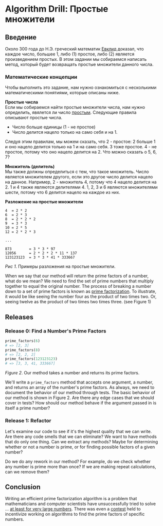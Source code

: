# Algorithm Drill: Простые множители

## Введение
Около 300 года до Н.Э. греческий математик [Евклид][wikipedia euclid] доказал, что каждое число, большее 1, либо (1) простое, либо (2) является произведением простых. В этом задании мы собираемся написать метод, который будет возвращать простые множители данного числа.

### Математические концепции
Чтобы выполнить это задание, нам нужно ознакомиться с несколькими математическими понятиями, которые описаны ниже.

**Простые числа**  
Если мы собираемся найти простые множители числа, нам нужно определить, явялется ли число [простым][wikipedia prime numbers]. Следующие правила описывают простые числа.

- Число больше единицы (1 - не простое)
- Число делится нацело только на само себя и на 1.

Следуя этим правилам, мы можем сказать, что 2 - простое: 2 больше 1 и оно нацело делится только на 1 и на само себя. 3 тоже простое. 4 - не простое, потому что оно нацело делится на 2. Что можно сказать о 5, 6, 7?

**Множитель (делитель)**  
Мы также должны определиться с тем, что такое множитель. Число является множителем другого, если это другое число делится нацело на данное. Например, 2 - множитель 4, потому что 4 нацело делится на 2. 1 и 4 также являются делителями 4. 1, 2, 3 и 6 являются множителями шести, потому что 6 делится нацело на каждое из них.

**Разложение на простые множители**
```
4  = 2 * 2
6  = 2 * 3
8  = 2 * 2 * 2
9  = 3 * 3
10 = 2 * 5
12 = 2 * 2 * 3

...

873        = 3 * 3 * 97 
12056      = 2 * 2 * 2 * 11 * 137 
123123123  = 3 * 3 * 41 * 333667
```
*Рис 1*.  Примеры разложения на простые множители.

When we say that our method will return the prime factors of a number, what do we mean?  We need to find the set of prime numbers that multiply together to equal the original number.  The process of breaking a number down to a set of prime factors is known as [prime factorization][wikipedia integer factorization].  To illustrate, it would be like seeing the number four as the product of two times two.  Or, seeing twelve as the product of two times two times three.  (see Figure 1)


## Releases
### Release 0: Find a Number's Prime Factors
```ruby
prime_factors(6)
# => [2, 3]
prime_factors(8)
# => [2, 2, 2]
prime_factors(123123123)
# => [3, 3, 41, 333667]
```
*Figure 2*. Our method takes a number and returns its prime factors.

We'll write a `prime_factors` method that accepts one argument, a number, and returns an array of the number's prime factors.  As always, we need to document the behavior of our method through tests.  The basic behavior of our method is shown in Figure 2.  Are there any edge cases that we should cover in tests?  How should our method behave if the argument passed in is itself a prime number?


### Release 1: Refactor
Let's examine our code to see if it's the highest quality that we can write.  Are there any code smells that we can eliminate?  We want to have methods that do only one thing.  Can we extract any methods?  Maybe for determining whether or not a number is prime, or for finding possible factors of a given number?  

Do we do any rework in our method?  For example, do we check whether any number is prime more than once?  If we are making repeat calculations, can we remove them?


## Conclusion
Writing an efficient prime factorization algorithm is a problem that mathematicians and computer scientists have unsuccessfully tried to solve ... [at least for very large numbers][wikipedia rsa-768].  There was even a [contest][wikipedia rsa challenge] held to incentivize working on algorithms to find the prime factors of specific numbers.


[wikipedia euclid]: https://ru.wikipedia.org/wiki/%D0%95%D0%B2%D0%BA%D0%BB%D0%B8%D0%B4
[wikipedia integer factorization]: https://en.wikipedia.org/wiki/Integer_factorization
[wikipedia prime numbers]: https://ru.wikipedia.org/wiki/%D0%9F%D1%80%D0%BE%D1%81%D1%82%D0%BE%D0%B5_%D1%87%D0%B8%D1%81%D0%BB%D0%BE
[wikipedia rsa-768]: https://en.wikipedia.org/wiki/RSA_numbers#RSA-768
[wikipedia rsa challenge]: https://en.wikipedia.org/wiki/RSA_Factoring_Challenge


